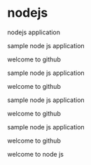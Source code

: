 # nodejs
nodejs application


sample node js application 

welcome to github


sample node js application 

welcome to github


sample node js application 

welcome to github


sample node js application 

welcome to github










welcome to node js